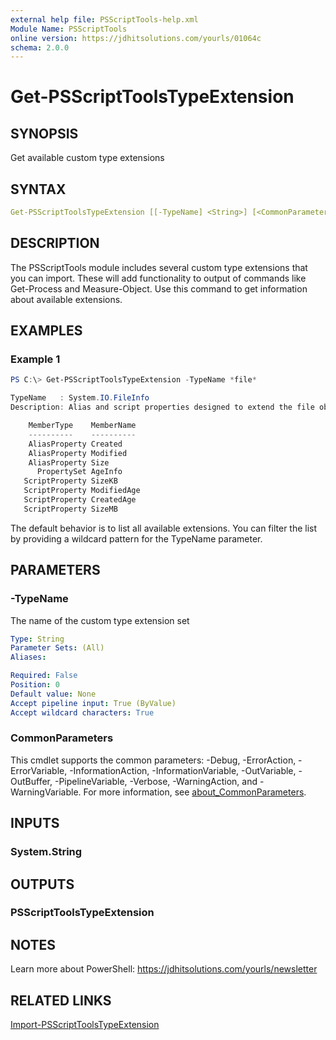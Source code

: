```yaml
---
external help file: PSScriptTools-help.xml
Module Name: PSScriptTools
online version: https://jdhitsolutions.com/yourls/01064c
schema: 2.0.0
---
```


# Get-PSScriptToolsTypeExtension

## SYNOPSIS

Get available custom type extensions

## SYNTAX

```yaml
Get-PSScriptToolsTypeExtension [[-TypeName] <String>] [<CommonParameters>]
```

## DESCRIPTION

The PSScriptTools module includes several custom type extensions that you can import. These will add functionality to output of commands like Get-Process and Measure-Object. Use this command to get information about available extensions.

## EXAMPLES

### Example 1

```powershell
PS C:\> Get-PSScriptToolsTypeExtension -TypeName *file*

TypeName   : System.IO.FileInfo
Description: Alias and script properties designed to extend the file object. There is also a PropertySet called AgeInfo.

    MemberType    MemberName
    ----------    ----------
    AliasProperty Created
    AliasProperty Modified
    AliasProperty Size
      PropertySet AgeInfo
   ScriptProperty SizeKB
   ScriptProperty ModifiedAge
   ScriptProperty CreatedAge
   ScriptProperty SizeMB
```

The default behavior is to list all available extensions. You can filter the list by providing a wildcard pattern for the TypeName parameter.

## PARAMETERS

### -TypeName

The name of the custom type extension set

```yaml
Type: String
Parameter Sets: (All)
Aliases:

Required: False
Position: 0
Default value: None
Accept pipeline input: True (ByValue)
Accept wildcard characters: True
```

### CommonParameters

This cmdlet supports the common parameters: -Debug, -ErrorAction, -ErrorVariable, -InformationAction, -InformationVariable, -OutVariable, -OutBuffer, -PipelineVariable, -Verbose, -WarningAction, and -WarningVariable. For more information, see [about_CommonParameters](http://go.microsoft.com/fwlink/?LinkID=113216).

## INPUTS

### System.String

## OUTPUTS

### PSScriptToolsTypeExtension

## NOTES

Learn more about PowerShell: https://jdhitsolutions.com/yourls/newsletter

## RELATED LINKS

[Import-PSScriptToolsTypeExtension](Import-PSScriptToolsTypeExtension.md)
